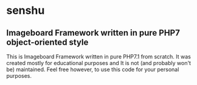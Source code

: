 # senshu
## Imageboard Framework written in pure PHP7 object-oriented style

This is Imageboard Framework written in pure PHP7.1 from scratch. It was created mostly for educational purposes and It is not (and probably won't be) maintained. Feel free however, to use this code for your personal purposes.

